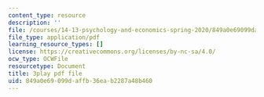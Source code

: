 ```yaml
---
content_type: resource
description: ''
file: /courses/14-13-psychology-and-economics-spring-2020/849a0e69099daffb36eab2287a48b460_S6JHQ3-bsHk.pdf
file_type: application/pdf
learning_resource_types: []
license: https://creativecommons.org/licenses/by-nc-sa/4.0/
ocw_type: OCWFile
resourcetype: Document
title: 3play pdf file
uid: 849a0e69-099d-affb-36ea-b2287a48b460
---
```


